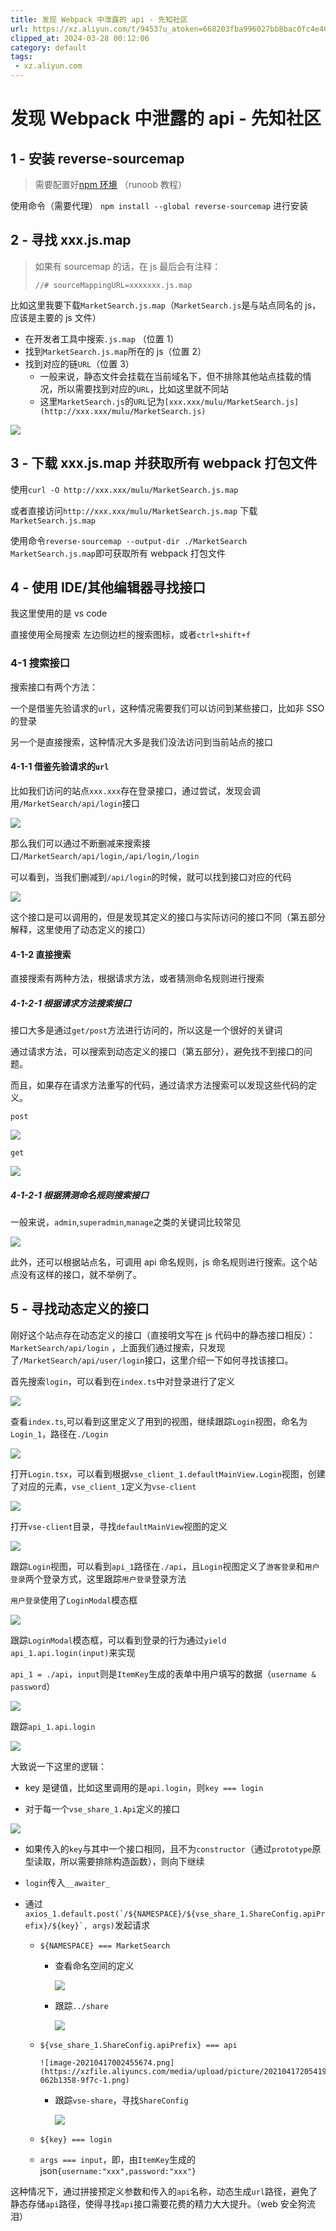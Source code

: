 ```yaml
---
title: 发现 Webpack 中泄露的 api - 先知社区
url: https://xz.aliyun.com/t/9453?u_atoken=668203fba996027bb8bac0fc4e40b89d&u_asession=01OlkognruehaqAxjW_aXsW9fv27XPryvpVzBEnDNn7W-wY2j4WkMWQ2q2t14RTGKmdlmHJsN3PcAI060GRB4YZGyPlBJUEqctiaTooWaXr7I&u_asig=05vF4wabVJwBU0xI2oZn8lp5XsL2wKQPoHN9nPNcip30xqsVeFNP3NLYSzHm-HEJQgRzmIIWwnDOIJkYLaeU0q0M6efCMLXYxQh8zv6WRavWdft0919QotcODObTBA--kiuCsfIGcB0s7ojuJ_WHxuIzadoMAwbb54wS56pxT54b9g2QMxYs6lyXb1lFWKql563U2zjz47JbXTLEg-K5HOVkZNQ-PZrScrF4S1G-JLOObHf2iHrZUfuA9hHOrh0zge5U6TlJMQA6vvsqGcHyfTNDx5zLuqaM4EdBOdlMd925p6gx6UxFgdF3ARCQ86jS_u_XR5hatHQVh06VuUZ-D1wA&u_aref=im5r1kPoTmbYWEGZoAL%2FomQZ9ww%3D
clipped_at: 2024-03-28 00:12:06
category: default
tags: 
 - xz.aliyun.com
---
```



# 发现 Webpack 中泄露的 api - 先知社区

## 1 - 安装 reverse-sourcemap

> 需要配置好[npm 环境](https://www.runoob.com/nodejs/nodejs-npm.html) （runoob 教程）

使用命令（需要代理） `npm install --global reverse-sourcemap` 进行安装

## 2 - 寻找 xxx.js.map

> 如果有 sourcemap 的话，在 js 最后会有注释：
> 
> `//# sourceMappingURL=xxxxxxx.js.map`

比如这里我要下载`MarketSearch.js.map`（`MarketSearch.js`是与站点同名的 js，应该是主要的 js 文件）

-   在开发者工具中搜索`.js.map` （位置 1）
-   找到`MarketSearch.js.map`所在的 js（位置 2）
-   找到对应的链`URL`（位置 3）
    -   一般来说，静态文件会挂载在当前域名下，但不排除其他站点挂载的情况，所以需要找到对应的`URL`，比如这里就不同站
    -   这里`MarketSearch.js`的`URL`记为`[xxx.xxx/mulu/MarketSearch.js](http://xxx.xxx/mulu/MarketSearch.js)`

[![](assets/1711555926-4464dd66f38a4fa4532f32302a8a0e6f.png)](https://xzfile.aliyuncs.com/media/upload/picture/20210417205047-8817bf70-9f7b-1.png)

## 3 - 下载 xxx.js.map 并获取所有 webpack 打包文件

使用`curl -O http://xxx.xxx/mulu/MarketSearch.js.map`

或者直接访问`http://xxx.xxx/mulu/MarketSearch.js.map` 下载`MarketSearch.js.map`

使用命令`reverse-sourcemap --output-dir ./MarketSearch MarketSearch.js.map`即可获取所有 webpack 打包文件

## 4 - 使用 IDE/其他编辑器寻找接口

我这里使用的是 vs code

直接使用全局搜索 左边侧边栏的搜索图标，或者`ctrl+shift+f`

### 4-1 搜索接口

搜索接口有两个方法：

一个是借鉴先验请求的`url`，这种情况需要我们可以访问到某些接口，比如非 SSO 的登录

另一个是直接搜索，这种情况大多是我们没法访问到当前站点的接口

#### 4-1-1 借鉴先验请求的`url`

比如我们访问的站点`xxx.xxx`存在登录接口，通过尝试，发现会调用`/MarketSearch/api/login`接口

[![](assets/1711555926-c9b6f816be95a630e370fc34bafb1ddf.png)](https://xzfile.aliyuncs.com/media/upload/picture/20210417205104-92065974-9f7b-1.png)

那么我们可以通过不断删减来搜索接口`/MarketSearch/api/login`,`/api/login`,`/login`

可以看到，当我们删减到`/api/login`的时候，就可以找到接口对应的代码

[![](assets/1711555926-5a6f8ac768f5be23b6026e147fb3470a.png)](https://xzfile.aliyuncs.com/media/upload/picture/20210417205115-984fc540-9f7b-1.png)

这个接口是可以调用的，但是发现其定义的接口与实际访问的接口不同（第五部分解释，这里使用了动态定义的接口）

#### 4-1-2 直接搜索

直接搜索有两种方法，根据请求方法，或者猜测命名规则进行搜索

##### 4-1-2-1 根据请求方法搜索接口

接口大多是通过`get/post`方法进行访问的，所以这是一个很好的关键词

通过请求方法，可以搜索到动态定义的接口（第五部分），避免找不到接口的问题。

而且，如果存在请求方法重写的代码，通过请求方法搜索可以发现这些代码的定义。

`post`

[![](assets/1711555926-9dc7f647adb9a68b63b98acc690e6247.png)](https://xzfile.aliyuncs.com/media/upload/picture/20210417205130-a140f232-9f7b-1.png)

`get`

[![](assets/1711555926-28e1b5db9a3cb9211b9d9fee5c6bc23a.png)](https://xzfile.aliyuncs.com/media/upload/picture/20210417205139-a72899a2-9f7b-1.png)

##### 4-1-2-1 根据猜测命名规则搜索接口

一般来说，`admin`,`superadmin`,`manage`之类的关键词比较常见

[![](assets/1711555926-220e4a3c9aabcd174197c2798be71376.png)](https://xzfile.aliyuncs.com/media/upload/picture/20210417205149-ad03110e-9f7b-1.png)

此外，还可以根据站点名，可调用 api 命名规则，js 命名规则进行搜索。这个站点没有这样的接口，就不举例了。

## 5 - 寻找动态定义的接口

刚好这个站点存在动态定义的接口（直接明文写在 js 代码中的静态接口相反）：`MarketSearch/api/login` ，上面我们通过搜索，只发现了`/MarketSearch/api/user/login`接口，这里介绍一下如何寻找该接口。

首先搜索`login`，可以看到在`index.ts`中对登录进行了定义

[![](assets/1711555926-3629a5370eb3637a6e24a57885b080e6.png)](https://xzfile.aliyuncs.com/media/upload/picture/20210417205206-b70e7ecc-9f7b-1.png)

查看`index.ts`,可以看到这里定义了用到的视图，继续跟踪`Login`视图，命名为`Login_1`，路径在`./Login`

[![](assets/1711555926-cd914c86d0dad17536bd0135fffc35b5.png)](https://xzfile.aliyuncs.com/media/upload/picture/20210417205214-bbba8c04-9f7b-1.png)

打开`Login.tsx`，可以看到根据`vse_client_1.defaultMainView.Login`视图，创建了对应的元素，`vse_client_1`定义为`vse-client`

[![](assets/1711555926-ef7420e09084515724e352359129bd24.png)](https://xzfile.aliyuncs.com/media/upload/picture/20210417205222-c055bb1c-9f7b-1.png)

打开`vse-client`目录，寻找`defaultMainView`视图的定义

[![](assets/1711555926-a6cb4d552524416c2b47c33c8a41d040.png)](https://xzfile.aliyuncs.com/media/upload/picture/20210417205228-c411d9ac-9f7b-1.png)

跟踪`Login`视图，可以看到`api_1`路径在`./api`，且`Login`视图定义了`游客登录`和`用户登录`两个登录方式，这里跟踪`用户登录`登录方法

`用户登录`使用了`LoginModal`模态框

[![](assets/1711555926-e9964a24fcb06fca5bf017ab0b154af6.png)](https://xzfile.aliyuncs.com/media/upload/picture/20210417205241-cbc8f388-9f7b-1.png)

跟踪`LoginModal`模态框，可以看到登录的行为通过`yield api_1.api.login(input)`来实现

`api_1 = ./api`，`input`则是`ItemKey`生成的表单中用户填写的数据（`username & password`）

[![](assets/1711555926-04316daf91ddf1de5756aaa20516bc45.png)](https://xzfile.aliyuncs.com/media/upload/picture/20210417205251-d1f672bc-9f7b-1.png)

跟踪`api_1.api.login`

[![](assets/1711555926-042cfabf566f9c39da95666ec7b38792.png)](https://xzfile.aliyuncs.com/media/upload/picture/20210417205259-d6d0f12c-9f7b-1.png)

大致说一下这里的逻辑：

-   key 是键值，比如这里调用的是`api.login`，则`key === login`
    
-   对于每一个`vse_share_1.Api`定义的接口
    

[![](assets/1711555926-d37b97fc9bab649f184841dbc1ec763a.png)](https://xzfile.aliyuncs.com/media/upload/picture/20210417205331-e9642606-9f7b-1.png)

-   如果传入的`key`与其中一个接口相同，且不为`constructor`（通过`prototype`原型读取，所以需要排除构造函数），则向下继续
    
-   `login`传入`__awaiter_`
    
-   通过``axios_1.default.post(`/${NAMESPACE}/${vse_share_1.ShareConfig.apiPrefix}/${key}`, args)``发起请求
    
    -   `${NAMESPACE} === MarketSearch`
        
        -   查看命名空间的定义
            
            [![](assets/1711555926-9506591d60e571f43762eaadd0feff8a.png)](https://xzfile.aliyuncs.com/media/upload/picture/20210417205344-f19ef7ba-9f7b-1.png)
            
        -   跟踪`../share`
            
            [![](assets/1711555926-896b00614535868444ff3713be7d87f2.png)](https://xzfile.aliyuncs.com/media/upload/picture/20210417205405-fdbba37c-9f7b-1.png)
            
    -   `${vse_share_1.ShareConfig.apiPrefix} === api`
        
        ```plain
        ![image-20210417002455674.png](https://xzfile.aliyuncs.com/media/upload/picture/20210417205419-062b1358-9f7c-1.png)
        ```
        
        -   跟踪`vse-share`，寻找`ShareConfig`
            
            [![](assets/1711555926-50775c9e2929087b725ee53dace7b561.png)](https://xzfile.aliyuncs.com/media/upload/picture/20210417205428-0bd0c726-9f7c-1.png)
            
    -   `${key} === login`
        
    -   `args === input`，即，由`ItemKey`生成的 json`{username:"xxx",password:"xxx"}`
        

这种情况下，通过拼接预定义参数和传入的`api`名称，动态生成`url`路径，避免了静态存储`api`路径，使得寻找`api`接口需要花费的精力大大提升。（web 安全狗流泪）